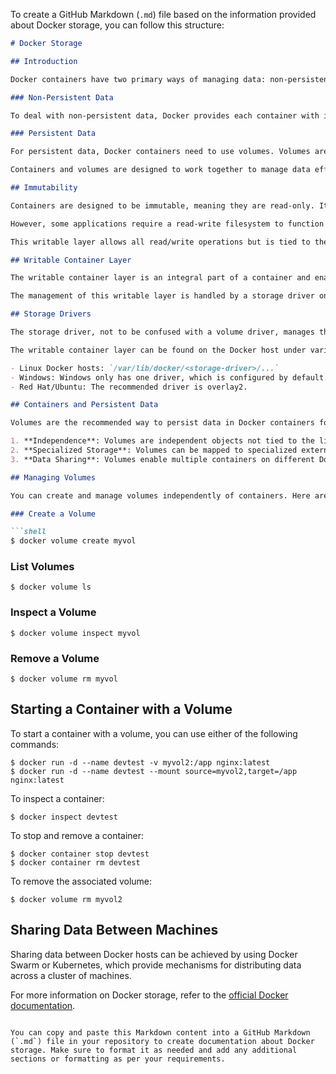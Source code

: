 To create a GitHub Markdown (`.md`) file based on the information provided about Docker storage, you can follow this structure:

```markdown
# Docker Storage

## Introduction

Docker containers have two primary ways of managing data: non-persistent storage and persistent storage. Here, we'll explore these storage options and how to use them effectively.

### Non-Persistent Data

To deal with non-persistent data, Docker provides each container with its own non-persistent storage. This storage is tightly coupled to the container's lifecycle, meaning that deleting the container also deletes the storage and any data stored on it.

### Persistent Data

For persistent data, Docker containers need to use volumes. Volumes are separate objects with lifecycles independent of containers. This means that even if you delete a container, the volume will remain intact.

Containers and volumes are designed to work together to manage data effectively.

## Immutability

Containers are designed to be immutable, meaning they are read-only. It's recommended not to change the configuration of a running container. Instead, create a new container with the necessary fixes or updates and replace the old container.

However, some applications require a read-write filesystem to function properly, and Docker accommodates this requirement by adding a thin writable layer on top of the read-only image that containers are based on.

This writable layer allows all read/write operations but is tied to the container's lifecycle, which can be problematic for important data that needs to persist.

## Writable Container Layer

The writable container layer is an integral part of a container and enables read/write operations. It's created when the container is created and deleted when the container is deleted. This makes it unsuitable for storing critical data that needs to persist.

The management of this writable layer is handled by a storage driver on the Docker host.

## Storage Drivers

The storage driver, not to be confused with a volume driver, manages the writable container layer on each Docker host. When using Docker in production on Linux, it's essential to choose the correct storage driver that matches the Linux distribution on your Docker host.

The writable container layer can be found on the Docker host under various names, including local storage, ephemeral storage, and graphdriver storage. The location varies depending on the host's operating system.

- Linux Docker hosts: `/var/lib/docker/<storage-driver>/...`
- Windows: Windows only has one driver, which is configured by default.
- Red Hat/Ubuntu: The recommended driver is overlay2.

## Containers and Persistent Data

Volumes are the recommended way to persist data in Docker containers for several reasons:

1. **Independence**: Volumes are independent objects not tied to the lifecycle of a container.
2. **Specialized Storage**: Volumes can be mapped to specialized external storage systems.
3. **Data Sharing**: Volumes enable multiple containers on different Docker hosts to access and share the same data.

## Managing Volumes

You can create and manage volumes independently of containers. Here are some common commands for managing volumes:

### Create a Volume

```shell
$ docker volume create myvol
```

### List Volumes

```shell
$ docker volume ls
```

### Inspect a Volume

```shell
$ docker volume inspect myvol
```

### Remove a Volume

```shell
$ docker volume rm myvol
```

## Starting a Container with a Volume

To start a container with a volume, you can use either of the following commands:

```shell
$ docker run -d --name devtest -v myvol2:/app nginx:latest
$ docker run -d --name devtest --mount source=myvol2,target=/app nginx:latest
```

To inspect a container:

```shell
$ docker inspect devtest
```

To stop and remove a container:

```shell
$ docker container stop devtest
$ docker container rm devtest
```

To remove the associated volume:

```shell
$ docker volume rm myvol2
```

## Sharing Data Between Machines

Sharing data between Docker hosts can be achieved by using Docker Swarm or Kubernetes, which provide mechanisms for distributing data across a cluster of machines.

For more information on Docker storage, refer to the [official Docker documentation](https://docs.docker.com/storage/).

```

You can copy and paste this Markdown content into a GitHub Markdown (`.md`) file in your repository to create documentation about Docker storage. Make sure to format it as needed and add any additional sections or formatting as per your requirements.
